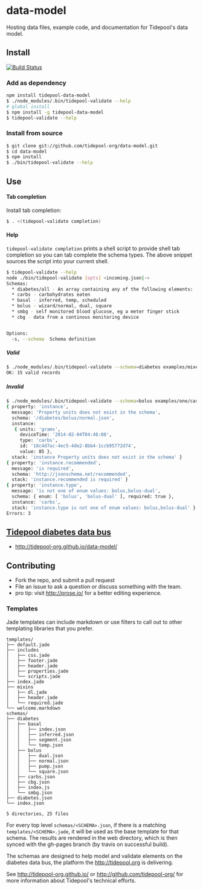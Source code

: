 data-model
==========

Hosting data files, example code, and documentation for Tidepool's
data model.

## Install
[![Build Status](https://travis-ci.org/tidepool-org/data-model.png?branch=master)](https://travis-ci.org/tidepool-org/data-model)

### Add as dependency
```bash
npm install tidepool-data-model
$ ./node_modules/.bin/tidepool-validate --help
# global install
$ npm install -g tidepool-data-model
$ tidepool-validate --help
```

### Install from source
```bash
$ git clone git://github.com/tidepool-org/data-model.git
$ cd data-model
$ npm install
$ ./bin/tidepool-validate --help
```

## Use 

#### Tab completion
Install tab completion:
```bash
$ . <(tidepool-validate completion)
```

#### Help
`tidepool-validate completion` prints a shell script to provide shell
tab completion so you can tab complete the schema types.  The above
snippet sources the script into your current shell.

```bash
$ tidepool-validate --help
node ./bin/tidepool-validate [opts] <incoming.json|->
Schemas:
  * diabetes/all - An array containing any of the following elements:
  * carbs - carbohydrates eaten
  * basal - inferred, temp, scheduled
  * bolus - wizard/normal, dual, square
  * smbg - self monitored blood glucose, eg a meter finger stick
  * cbg - data from a continous monitoring device


Options:
  -s, --schema  Schema definition
```
##### Valid
```bash
$ ./node_modules/.bin/tidepool-validate --schema=diabetes examples/mixed/all.json
OK: 15 valid records
```

##### Invalid
```bash
$ ./node_modules/.bin/tidepool-validate --schema=bolus examples/one/carbs.json
{ property: 'instance',
  message: 'Property units does not exist in the schema',
  schema: '/diabetes/bolus/normal.json',
  instance: 
   { units: 'grams',
     deviceTime: '2014-02-04T04:46:08',
     type: 'carbs',
     id: '18c4d7ac-4ec5-4de2-8bb4-1ccb95772d74',
     value: 85 },
  stack: 'instance Property units does not exist in the schema' }
{ property: 'instance.recommended',
  message: 'is required',
  schema: 'http://jsonschema.net/recommended',
  stack: 'instance.recommended is required' }
{ property: 'instance.type',
  message: 'is not one of enum values: bolus,bolus-dual',
  schema: { enum: [ 'bolus', 'bolus-dual' ], required: true },
  instance: 'carbs',
  stack: 'instance.type is not one of enum values: bolus,bolus-dual' }
Errors: 3
```

## [Tidepool diabetes data bus](http://tidepool-org.github.io/data-model/)

  * http://tidepool-org.github.io/data-model/

## Contributing

* Fork the repo, and submit a pull request
* File an issue to ask a question or discuss something with the team.
* pro tip: visit http://prose.io/ for a better editing experience.

### Templates

Jade templates can include markdown or use filters to call out to
other templating libraries that you prefer.

```
templates/
├── default.jade
├── includes
│   ├── css.jade
│   ├── footer.jade
│   ├── header.jade
│   ├── properties.jade
│   └── scripts.jade
├── index.jade
├── mixins
│   ├── dl.jade
│   ├── header.jade
│   └── required.jade
└── welcome.markdown
schemas/
├── diabetes
│   ├── basal
│   │   ├── index.json
│   │   ├── inferred.json
│   │   ├── segment.json
│   │   └── temp.json
│   ├── bolus
│   │   ├── dual.json
│   │   ├── normal.json
│   │   ├── pump.json
│   │   └── square.json
│   ├── carbs.json
│   ├── cbg.json
│   ├── index.js
│   └── smbg.json
├── diabetes.json
└── index.json

5 directories, 25 files
```

For every top level `schemas/<SCHEMA>.json`, if there is a matching
`templates/<SCHEMA>.jade`, it will be used as the base template for
that schema.  The results are rendered in the web directory, which is
then synced with the gh-pages branch (by travis on successful build).

The schemas are designed to help model and validate elements on the
diabetes data bus, the platform the http://tidepool.org is delivering.

See http://tidepool-org.github.io/ or http://github.com/tidepool-org/
for more information about Tidepool's technical efforts.

